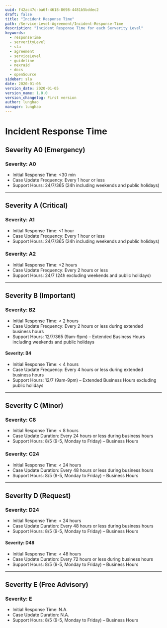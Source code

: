 ```yaml
---
uuid: f42ac47c-ba6f-4618-8698-4481b5bddec2
draft: false
title: "Incident Response Time"
path: /Service-Level-Agreement/Incident-Response-Time
description: "Incident Response Time for each Serverity Level"
keywords: 
  - responseTime
  - serverityLevel
  - sla
  - agreement
  - serviceLevel
  - guideline
  - nexraid
  - docs
  - openSource
sidebar: sla
date: 2020-01-05
version_date: 2020-01-05
version_name: 1.0.0
version_changelog: First version
author: lunghao
manager: lunghao
---
```


# Incident Response Time

## Severity A0 (Emergency)

### Severity: A0
* Initial Response Time: <30 min
* Case Update Frequency: Every 1 hour or less
* Support Hours: 24/7/365 (24h including weekends and public holidays)

<hr/>

## Severity A (Critical)

### Severity: A1
* Initial Response Time: <1 hour
* Case Update Frequency: Every 1 hour or less
* Support Hours: 24/7/365 (24h including weekends and public holidays)

### Severity: A2
* Initial Response Time: <2 hours
* Case Update Frequency: Every 2 hours or less
* Support Hours: 24/7 (24h excluding weekends and public holidays)

<hr/>

## Severity B (Important)

### Severity: B2
* Initial Response Time: < 2 hours
* Case Update Frequency: Every 2 hours or less during extended business hours
* Support Hours: 12/7/365 (9am-9pm) – Extended Business Hours including weekends and public holidays

#### Severity: B4
* Initial Response Time: < 4 hours
* Case Update Frequency: Every 4 hours or less during extended business hours
* Support Hours: 12/7 (9am-9pm) – Extended Business Hours excluding public holidays

<hr/>

## Severity C (Minor)

### Severity: C8
* Initial Response Time: < 8 hours
* Case Update Duration: Every 24 hours or less during business hours
* Support Hours: 8/5 (9-5, Monday to Friday) – Business Hours

### Severity: C24
* Initial Response Time: < 24 hours
* Case Update Duration: Every 48 hours or less during business hours
* Support Hours: 8/5 (9-5, Monday to Friday) – Business Hours

<hr/>

## Severity D (Request)

### Severity: D24
* Initial Response Time: < 24 hours
* Case Update Duration: Every 48 hours or less during business hours
* Support Hours: 8/5 (9-5, Monday to Friday) – Business Hours

#### Severity: D48
* Initial Response Time: < 48 hours
* Case Update Duration: Every 72 hours or less during business hours
* Support Hours: 8/5 (9-5, Monday to Friday) – Business Hours

<hr/>

## Severity E (Free Advisory)

### Severity: E
* Initial Response Time: N.A.
* Case Update Duration: N.A.
* Support Hours: 8/5 (9-5, Monday to Friday) – Business Hours
